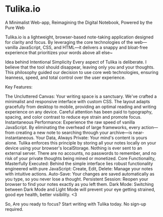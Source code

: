# Tulika.io

A Minimalist Web-app, Reimagining the Digital Notebook, Powered by the Pure Web

Tulika.io is a lightweight, browser-based note-taking application designed for clarity and focus. By leveraging the core technologies of the web—vanilla JavaScript, CSS, and HTML—it delivers a snappy and bloat-free experience that prioritizes your words above all else~

Idea behind Intentional Simplicity
Every aspect of Tulika is deliberate. I believe that the tool should disappear, leaving only you and your thoughts. This philosophy guided our decision to use core web technologies, ensuring leanness, speed, and total control over the user experience.

Key Features:

The Uncluttered Canvas:
Your writing space is a sanctuary. We've crafted a minimalist and responsive interface with custom CSS. The layout adapts gracefully from desktop to mobile, providing an optimal reading and writing experience on any device. Careful attention has been paid to typography, spacing, and color contrast to reduce eye strain and promote focus.
Instantaneous Performance:
Experience the raw speed of vanilla JavaScript. By eliminating the overhead of large frameworks, every action—from creating a new note to searching through your archive—is near-instantaneous.
Your Data, Always Private:
Your mind's content is yours alone. Tulika enforces this principle by storing all your notes locally on your device using your browser's localStorage. Nothing is ever sent to an external server. There are no accounts, no passwords to remember, and no risk of your private thoughts being mined or monetized.
Core Functionality, Masterfully Executed:
Behind the simple interface lies robust functionality engineered with pure JavaScript:
Create, Edit, Delete: Manage your notes with intuitive actions.
Auto-Save: Your changes are saved automatically as you type, so you never lose a thought.
Persistent Session: Reopen your browser to find your notes exactly as you left them.
Dark Mode: Switching between Dark Mode and Light Mode will prevent your eye getting strained, good eye health, better visibility. <3

So, Are you ready to focus? Start writing with Tulika today. No sign-up required.
